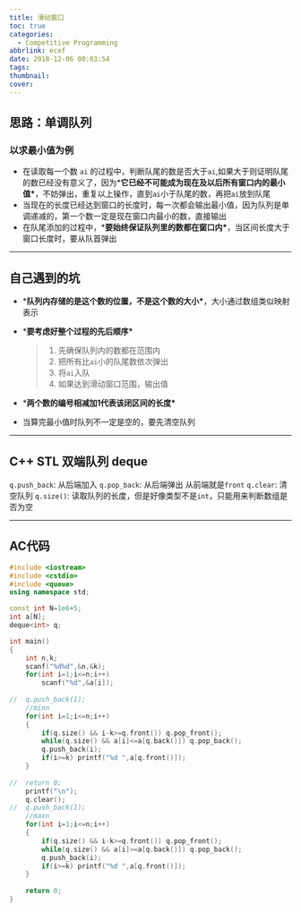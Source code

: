 ```yaml
---
title: 滑动窗口
toc: true
categories:
  - Competitive Programming
abbrlink: ecef
date: 2018-12-06 00:03:54
tags:
thumbnail:
cover:
---
```


## 思路：单调队列

### 以求最小值为例

- 在读取每一个数 `ai` 的过程中，判断队尾的数是否大于`ai`,如果大于则证明队尾的数已经没有意义了，因为***它已经不可能成为现在及以后所有窗口内的最小值\***，不妨弹出，重复以上操作，直到`ai`小于队尾的数，再把`ai`放到队尾
- 当现在的长度已经达到窗口的长度时，每一次都会输出最小值，因为队列是单调递减的，第一个数一定是现在窗口内最小的数，直接输出
- 在队尾添加的过程中，***要始终保证队列里的数都在窗口内\***，当区间长度大于窗口长度时，要从队首弹出

------

## 自己遇到的坑

- ***队列内存储的是这个数的位置，不是这个数的大小\***，大小通过数组类似映射表示

- ***要考虑好整个过程的先后顺序\***

  > 1. 先确保队列内的数都在范围内
  > 2. 把所有比`ai`小的队尾数依次弹出
  > 3. 将`ai`入队
  > 4. 如果达到滑动窗口范围，输出值

- ***两个数的编号相减加1代表该闭区间的长度\***

- 当算完最小值时队列不一定是空的，要先清空队列

------

## C++ STL 双端队列 deque

`q.push_back`: 从后端加入 `q.pop_back`: 从后端弹出
从前端就是`front`
`q.clear`: 清空队列
`q.size()`: 读取队列的长度，但是好像类型不是`int`，只能用来判断数组是否为空

------

## AC代码

```C++
#include <iostream>
#include <cstdio>
#include <queue>
using namespace std;

const int N=1e6+5;
int a[N];
deque<int> q;

int main()
{
    int n,k;
    scanf("%d%d",&n,&k);
    for(int i=1;i<=n;i++)
        scanf("%d",&a[i]);
    
//	q.push_back(1);
    //minn
    for(int i=1;i<=n;i++)
    {
        if(q.size() && i-k>=q.front()) q.pop_front();
        while(q.size() && a[i]<=a[q.back()]) q.pop_back();
        q.push_back(i);
        if(i>=k) printf("%d ",a[q.front()]);
    }
    
//	return 0;
    printf("\n");
    q.clear();
//	q.push_back(1);
    //maxn
    for(int i=1;i<=n;i++)
    {
        if(q.size() && i-k>=q.front()) q.pop_front();
        while(q.size() && a[i]>=a[q.back()]) q.pop_back();
        q.push_back(i);
        if(i>=k) printf("%d ",a[q.front()]);
    }
    
    return 0;
}
```